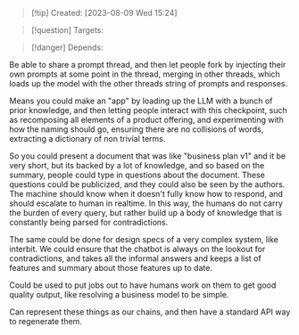
>[!tip] Created: [2023-08-09 Wed 15:24]

>[!question] Targets: 

>[!danger] Depends: 

Be able to share a prompt thread, and then let people fork by injecting their own prompts at some point in the thread, merging in other threads, which loads up the model with the other threads string of prompts and responses.

Means you could make an "app" by loading up the LLM with a bunch of prior knowledge, and then letting people interact with this checkpoint, such as recomposing all elements of a product offering, and experimenting with how the naming should go, ensuring there are no collisions of words, extracting a dictionary of non trivial terms.

So you could present a document that was like "business plan v1" and it be very short, but its backed by a lot of knowledge, and so based on the summary, people could type in questions about the document.  These questions could be publicized, and they could also be seen by the authors.  The machine should know when it doesn't fully know how to respond, and should escalate to human in realtime.  In this way, the humans do not carry the burden of every query, but rather build up a body of knowledge that is constantly being parsed for contradictions.

The same could be done for design specs of a very complex system, like interbit.  We could ensure that the chatbot is always on the lookout for contradictions, and takes all the informal answers and keeps a list of features and summary about those features up to date.

Could be used to put jobs out to have humans work on them to get good quality output, like resolving a business model to be simple.

Can represent these things as our chains, and then have a standard API way to regenerate them.
